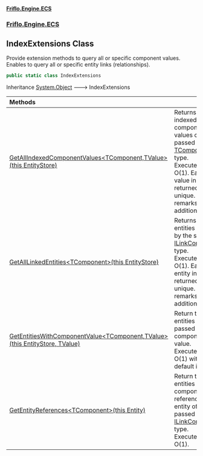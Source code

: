 #### [Friflo.Engine.ECS](index.md 'index')
### [Friflo.Engine.ECS](Friflo.Engine.ECS.md 'Friflo.Engine.ECS')

## IndexExtensions Class

Provide extension methods to query all or specific component values.<br/>
Enables to query all or specific entity links (relationships).

```csharp
public static class IndexExtensions
```

Inheritance [System.Object](https://docs.microsoft.com/en-us/dotnet/api/System.Object 'System.Object') &#129106; IndexExtensions

| Methods | |
| :--- | :--- |
| [GetAllIndexedComponentValues&lt;TComponent,TValue&gt;(this EntityStore)](IndexExtensions.GetAllIndexedComponentValues_TComponent,TValue_(thisEntityStore).md 'Friflo.Engine.ECS.IndexExtensions.GetAllIndexedComponentValues<TComponent,TValue>(this Friflo.Engine.ECS.EntityStore)') | Returns all indexed component values of the passed [TComponent](IndexExtensions.GetAllIndexedComponentValues_TComponent,TValue_(thisEntityStore).md#Friflo.Engine.ECS.IndexExtensions.GetAllIndexedComponentValues_TComponent,TValue_(thisFriflo.Engine.ECS.EntityStore).TComponent 'Friflo.Engine.ECS.IndexExtensions.GetAllIndexedComponentValues<TComponent,TValue>(this Friflo.Engine.ECS.EntityStore).TComponent') type.<br/> Executes in O(1). Each value in the returned list is unique. See remarks for additional infos. |
| [GetAllLinkedEntities&lt;TComponent&gt;(this EntityStore)](IndexExtensions.GetAllLinkedEntities_TComponent_(thisEntityStore).md 'Friflo.Engine.ECS.IndexExtensions.GetAllLinkedEntities<TComponent>(this Friflo.Engine.ECS.EntityStore)') | Returns all entities linked by the specified [ILinkComponent](ILinkComponent.md 'Friflo.Engine.ECS.ILinkComponent') type.<br/> Executes in O(1). Each entity in the returned list is unique. See remarks for additional infos. |
| [GetEntitiesWithComponentValue&lt;TComponent,TValue&gt;(this EntityStore, TValue)](IndexExtensions.GetEntitiesWithComponentValue_TComponent,TValue_(thisEntityStore,TValue).md 'Friflo.Engine.ECS.IndexExtensions.GetEntitiesWithComponentValue<TComponent,TValue>(this Friflo.Engine.ECS.EntityStore, TValue)') | Return the entities with the passed component value.<br/> Executes in O(1) with default index. |
| [GetEntityReferences&lt;TComponent&gt;(this Entity)](IndexExtensions.GetEntityReferences_TComponent_(thisEntity).md 'Friflo.Engine.ECS.IndexExtensions.GetEntityReferences<TComponent>(this Friflo.Engine.ECS.Entity)') | Return the entities with a component link referencing this entity of the passed [ILinkComponent](ILinkComponent.md 'Friflo.Engine.ECS.ILinkComponent') type.<br/> Executes in O(1). |
